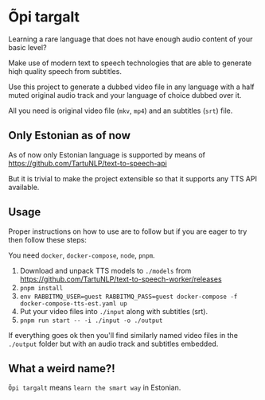 # Õpi targalt

Learning a rare language that does not have enough audio content of your basic level?

Make use of modern text to speech technologies that are able to generate hiqh quality speech from subtitles.

Use this project to generate a dubbed video file in any language with a half muted original audio track and your language of choice dubbed over it.

All you need is original video file  (`mkv`, `mp4`) and an subtitles (`srt`) file.

## Only Estonian as of now

As of now only Estonian language is supported by means of https://github.com/TartuNLP/text-to-speech-api

But it is trivial to make the project extensible so that it supports any TTS API available.

## Usage

Proper instructions on how to use are to follow but if you are eager to try then follow these steps:

You need `docker`, `docker-compose`, `node`, `pnpm`.

1. Download and unpack TTS models to `./models` from https://github.com/TartuNLP/text-to-speech-worker/releases
2. `pnpm install`
3. `env RABBITMQ_USER=guest RABBITMQ_PASS=guest docker-compose -f docker-compose-tts-est.yaml up`
4. Put your video files into `./input` along with subtitles (srt).
5. `pnpm run start -- -i ./input -o ./output`

If everything goes ok then you'll find similarly named video files in the `./output` folder but with an audio track and subtitles embedded.

## What a weird name?!

`Õpi targalt` means `learn the smart way` in Estonian.
